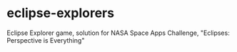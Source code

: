 # eclipse-explorers
Eclipse Explorer game, solution for NASA Space Apps Challenge, "Eclipses: Perspective is Everything"
